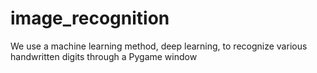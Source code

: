 # image_recognition
We use a machine learning method, deep learning, to recognize various handwritten digits through a Pygame window
